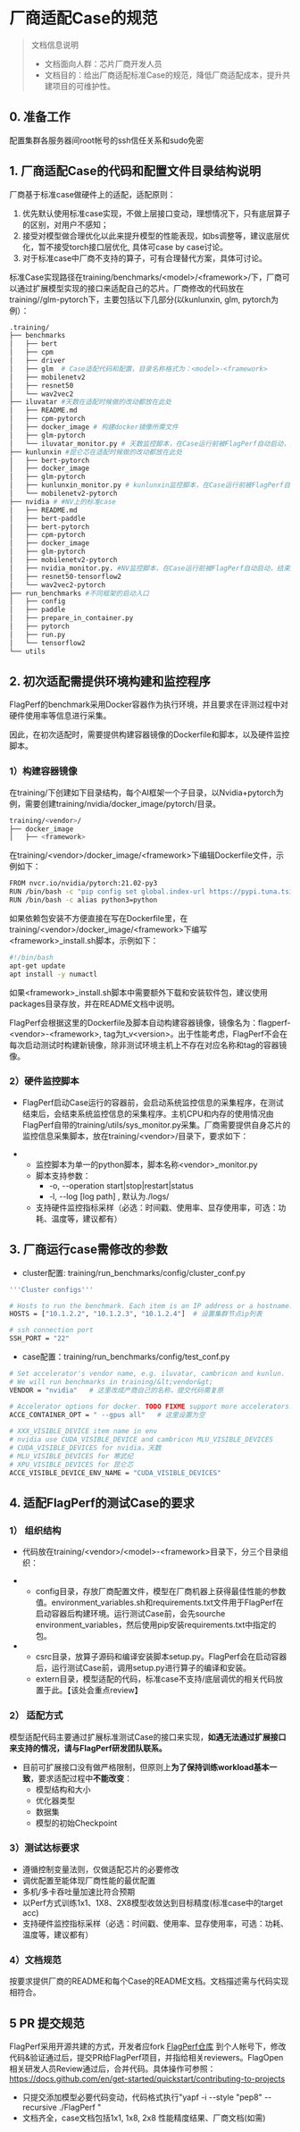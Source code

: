 # 厂商适配Case的规范

> 文档信息说明
> - 文档面向人群：芯片厂商开发人员
> - 文档目的：给出厂商适配标准Case的规范，降低厂商适配成本，提升共建项目的可维护性。

## 0. 准备工作
  配置集群各服务器间root帐号的ssh信任关系和sudo免密
## 1. 厂商适配Case的代码和配置文件目录结构说明

厂商基于标准case做硬件上的适配，适配原则：
1. 优先默认使用标准case实现，不做上层接口变动，理想情况下，只有底层算子的区别，对用户不感知；
2. 接受对模型做合理优化以此来提升模型的性能表现，如bs调整等，建议底层优化，暂不接受torch接口层优化, 具体可case by case讨论。
3. 对于标准case中厂商不支持的算子，可有合理替代方案，具体可讨论。

标准Case实现路径在training/benchmarks/&lt;model&gt;/&lt;framework&gt;/下，厂商可以通过扩展模型实现的接口来适配自己的芯片。厂商修改的代码放在training/<vendor>/glm-pytorch下，主要包括以下几部分(以kunlunxin, glm, pytorch为例）：

```Bash
.training/
├── benchmarks
│   ├── bert
│   ├── cpm
│   ├── driver
│   ├── glm  # Case适配代码和配置，目录名称格式为：<model>-<framework>
│   ├── mobilenetv2
│   ├── resnet50
│   └── wav2vec2
├── iluvatar #天数在适配时候做的改动都放在此处
│   ├── README.md
│   ├── cpm-pytorch
│   ├── docker_image # 构建docker镜像所需文件
│   ├── glm-pytorch
│   └── iluvatar_monitor.py # 天数监控脚本，在Case运行前被FlagPerf自动启动，结束后自动停止。监控脚本输出在指定的日志目录。
├── kunlunxin #昆仑芯在适配时候做的改动都放在此处
│   ├── bert-pytorch
│   ├── docker_image
│   ├── glm-pytorch
│   ├── kunlunxin_monitor.py # kunlunxin监控脚本，在Case运行前被FlagPerf自动启动，结束后自动停止。监控脚本输出在指定的日志目录。
│   └── mobilenetv2-pytorch
├── nvidia # #NV上的标准case
│   ├── README.md
│   ├── bert-paddle
│   ├── bert-pytorch
│   ├── cpm-pytorch
│   ├── docker_image
│   ├── glm-pytorch
│   ├── mobilenetv2-pytorch
│   ├── nvidia_monitor.py. #NV监控脚本，在Case运行前被FlagPerf自动启动，结束后自动停止。监控脚本输出在指定的日志目录。
│   ├── resnet50-tensorflow2
│   └── wav2vec2-pytorch
├── run_benchmarks #不同框架的启动入口
│   ├── config
│   ├── paddle
│   ├── prepare_in_container.py
│   ├── pytorch
│   ├── run.py
│   └── tensorflow2
└── utils
```

## 2. 初次适配需提供环境构建和监控程序

FlagPerf的benchmark采用Docker容器作为执行环境，并且要求在评测过程中对硬件使用率等信息进行采集。

因此，在初次适配时，需要提供构建容器镜像的Dockerfile和脚本，以及硬件监控脚本。

### 1）构建容器镜像

在training/下创建如下目录结构，每个AI框架一个子目录，以Nvidia+pytorch为例，需要创建training/nvidia/docker_image/pytorch/目录。

```Bash
training/<vendor>/
├── docker_image
│   ├── <framework>
```

在training/&lt;vendor&gt;/docker_image/&lt;framework&gt;下编辑Dockerfile文件，示例如下：

```Bash
FROM nvcr.io/nvidia/pytorch:21.02-py3
RUN /bin/bash -c "pip config set global.index-url https://pypi.tuna.tsinghua.edu.cn/simple"
RUN /bin/bash -c alias python3=python
```

如果依赖包安装不方便直接在写在Dockerfile里，在training/&lt;vendor&gt;/docker_image/&lt;framework&gt;下编写&lt;framework&gt;_install.sh脚本，示例如下：

```Bash
#!/bin/bash
apt-get update
apt install -y numactl
```

如果&lt;framework&gt;_install.sh脚本中需要额外下载和安装软件包，建议使用packages目录存放，并在README文档中说明。

FlagPerf会根据这里的Dockerfile及脚本自动构建容器镜像，镜像名为：flagperf-&lt;vendor&gt;-&lt;framework&gt;, tag为t_v&lt;version&gt;。出于性能考虑，FlagPerf不会在每次启动测试时构建新镜像，除非测试环境主机上不存在对应名称和tag的容器镜像。

### 2）硬件监控脚本

- FlagPerf启动Case运行的容器前，会启动系统监控信息的采集程序，在测试结束后，会结束系统监控信息的采集程序。主机CPU和内存的使用情况由FlagPerf自带的training/utils/sys_monitor.py采集。厂商需要提供自身芯片的监控信息采集脚本，放在training/&lt;vendor&gt;/目录下，要求如下：

- - 监控脚本为单一的python脚本，脚本名称&lt;vendor&gt;_monitor.py
  - 脚本支持参数：
    -  -o, --operation start|stop|restart|status
    -  -l, --log [log path] , 默认为./logs/ 
  - 支持硬件监控指标采样（必选：时间戳、使用率、显存使用率，可选：功耗、温度等，建议都有）

## 3. 厂商运行case需修改的参数

- cluster配置: training/run_benchmarks/config/cluster_conf.py

```Bash
'''Cluster configs'''

# Hosts to run the benchmark. Each item is an IP address or a hostname.
HOSTS = ["10.1.2.2", "10.1.2.3", "10.1.2.4"]  # 设置集群节点ip列表

# ssh connection port
SSH_PORT = "22" 
```

- case配置：training/run_benchmarks/config/test_conf.py

```Bash
# Set accelerator's vendor name, e.g. iluvatar, cambricon and kunlun.
# We will run benchmarks in training/&lt;vendor&gt;
VENDOR = "nvidia"   # 这里改成产商自己的名称，提交代码需复原

# Accelerator options for docker. TODO FIXME support more accelerators.
ACCE_CONTAINER_OPT = " --gpus all"   # 这里设置为空
  
# XXX_VISIBLE_DEVICE item name in env
# nvidia use CUDA_VISIBLE_DEVICE and cambricon MLU_VISIBLE_DEVICES
# CUDA_VISIBLE_DEVICES for nvidia，天数
# MLU_VISIBLE_DEVICES for 寒武纪
# XPU_VISIBLE_DEVICES for 昆仑芯
ACCE_VISIBLE_DEVICE_ENV_NAME = "CUDA_VISIBLE_DEVICES"
```

## 4. 适配FlagPerf的测试Case的要求

### 1） 组织结构

- 代码放在training/&lt;vendor&gt;/&lt;model&gt;-&lt;framework&gt;目录下，分三个目录组织：

- - config目录，存放厂商配置文件，模型在厂商机器上获得最佳性能的参数值。environment_variables.sh和requirements.txt文件用于FlagPerf在启动容器后构建环境。运行测试Case前，会先sourche environment_variables，然后使用pip安装requirements.txt中指定的包。
- - csrc目录，放算子源码和编译安装脚本setup.py。FlagPerf会在启动容器后，运行测试Case前，调用setup.py进行算子的编译和安装。
  - extern目录，模型适配的代码，标准case不支持/底层调优的相关代码放置于此。【该处会重点review】

### 2） 适配方式

模型适配代码主要通过扩展标准测试Case的接口来实现，**如遇无法通过扩展接口来支持的情况，请与FlagPerf研发团队联系。**

- 目前可扩展接口没有做严格限制，但原则上**为了保持训练workload基本一致**，要求适配过程中**不能改变**：
    - 模型结构和大小
    - 优化器类型
    - 数据集
    - 模型的初始Checkpoint

### 3）测试达标要求
- 遵循控制变量法则，仅做适配芯片的必要修改
- 调优配置至能体现厂商性能的最优配置
- 多机/多卡吞吐量加速比符合预期
- 以Perf方式训练1x1、1X8、2X8模型收敛达到目标精度(标准case中的target acc)
- 支持硬件监控指标采样（必选：时间戳、使用率、显存使用率，可选：功耗、温度等，建议都有）

### 4）文档规范

按要求提供厂商的README和每个Case的README文档。文档描述需与代码实现相符合。


## 5 PR 提交规范
FlagPerf采用开源共建的方式，开发者应fork [FlagPerf仓库](https://github.com/FlagOpen/FlagPerf/tree/main) 到个人帐号下，修改代码&验证通过后，提交PR给FlagPerf项目，并指给相关reviewers。FlagOpen相关研发人员Review通过后，合并代码。具体操作可参照：https://docs.github.com/en/get-started/quickstart/contributing-to-projects

  - 只提交添加模型必要代码变动，代码格式执行"yapf -i --style "pep8" --recursive ./FlagPerf "
  - 文档齐全，case文档包括1x1, 1x8, 2x8 性能精度结果、厂商文档(如需)

